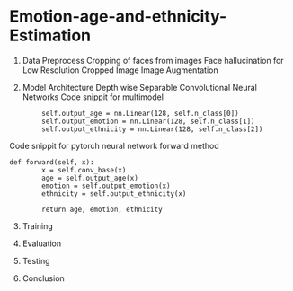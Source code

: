 # Emotion-age-and-ethnicity-Estimation

1. Data Preprocess
Cropping of faces from images
Face hallucination for Low Resolution Cropped Image
Image Augmentation

2. Model Architecture
Depth wise Separable Convolutional Neural Networks
Code snippit for multimodel
```
        self.output_age = nn.Linear(128, self.n_class[0])
        self.output_emotion = nn.Linear(128, self.n_class[1])
        self.output_ethnicity = nn.Linear(128, self.n_class[2])
```

Code snippit for pytorch neural network forward method
```
def forward(self, x):
        x = self.conv_base(x)
        age = self.output_age(x)
        emotion = self.output_emotion(x)
        ethnicity = self.output_ethnicity(x)

        return age, emotion, ethnicity
```

3. Training

4. Evaluation

5. Testing

6. Conclusion
